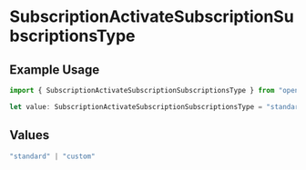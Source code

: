 # SubscriptionActivateSubscriptionSubscriptionsType

## Example Usage

```typescript
import { SubscriptionActivateSubscriptionSubscriptionsType } from "open-billing/models/operations";

let value: SubscriptionActivateSubscriptionSubscriptionsType = "standard";
```

## Values

```typescript
"standard" | "custom"
```